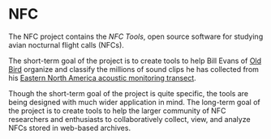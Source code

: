 NFC
===

The NFC project contains the *NFC Tools*, open source software for studying avian nocturnal flight calls (NFCs).

The short-term goal of the project is to create tools to help Bill Evans of [Old Bird](http://www.oldbird.org) organize and classify the millions of sound clips he has collected from his [Eastern North America acoustic monitoring transect](http://www.oldbird.org/Data/2013/TransNE2013/NETransect-2013.html).

Though the short-term goal of the project is quite specific, the tools are being designed with much wider application in mind. The long-term goal of the project is to create tools to help the larger community of NFC researchers and enthusiasts to collaboratively collect, view, and analyze NFCs stored in web-based archives.
